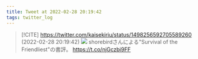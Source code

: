 ```yaml
---
title: Tweet at 2022-02-28 20:19:42
tags: twitter_log
---
```


> [!CITE] https://twitter.com/kaisekiriu/status/1498256592705589260 (2022-02-28 20:19:42)
> ![](https://twitter.com/kaisekiriu/status/1498256592705589260)
> shorebirdさんによる"Survival of the Friendliest"の書評。
> https://t.co/njGczbi9FF
